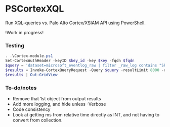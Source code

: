 # PSCortexXQL
Run XQL-queries vs. Palo Alto Cortex/XSIAM API using PowerShell.

!Work in progress!

### Testing
```PowerShell
. .\Cortex-module.ps1
Set-CortexAuthHeader -keyID $key_id -key $key -fqdn $fqdn
$query = 'dataset=microsoft_eventlog_raw | filter _raw_log contains "SRV-DC-02"'
$results = Invoke-CortexQueryRequest -Query $query -resultLimit 8000 -relativeTime 30m
$results | Out-GridView
```

### To-do/notes
* Remove that 1st object from output results
* Add more logging, and hide unless -Verbose
* Code consistency
* Look at getting ms from relative time directly as INT, and not having to convert from collection.
